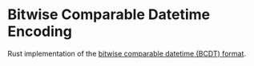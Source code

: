 # Bitwise Comparable Datetime Encoding

Rust implementation of the [bitwise comparable datetime (BCDT)
format](https://github.com/snoworly/bitwise-comparable-datetime-go).
